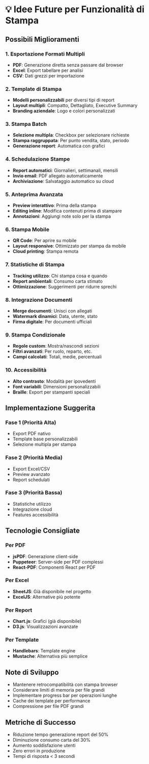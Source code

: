 # 💡 Idee Future per Funzionalità di Stampa

## Possibili Miglioramenti

### 1. Esportazione Formati Multipli
- **PDF**: Generazione diretta senza passare dal browser
- **Excel**: Export tabellare per analisi
- **CSV**: Dati grezzi per importazione

### 2. Template di Stampa
- **Modelli personalizzabili** per diversi tipi di report
- **Layout multipli**: Compatto, Dettagliato, Executive Summary
- **Branding aziendale**: Logo e colori personalizzati

### 3. Stampa Batch
- **Selezione multipla**: Checkbox per selezionare richieste
- **Stampa raggruppata**: Per punto vendita, stato, periodo
- **Generazione report**: Automatica con grafici

### 4. Schedulazione Stampe
- **Report automatici**: Giornalieri, settimanali, mensili
- **Invio email**: PDF allegato automaticamente
- **Archiviazione**: Salvataggio automatico su cloud

### 5. Anteprima Avanzata
- **Preview interattivo**: Prima della stampa
- **Editing inline**: Modifica contenuti prima di stampare
- **Annotazioni**: Aggiungi note solo per la stampa

### 6. Stampa Mobile
- **QR Code**: Per aprire su mobile
- **Layout responsive**: Ottimizzato per stampa da mobile
- **Cloud printing**: Stampa remota

### 7. Statistiche di Stampa
- **Tracking utilizzo**: Chi stampa cosa e quando
- **Report ambientali**: Consumo carta stimato
- **Ottimizzazione**: Suggerimenti per ridurre sprechi

### 8. Integrazione Documenti
- **Merge documenti**: Unisci con allegati
- **Watermark dinamici**: Data, utente, stato
- **Firma digitale**: Per documenti ufficiali

### 9. Stampa Condizionale
- **Regole custom**: Mostra/nascondi sezioni
- **Filtri avanzati**: Per ruolo, reparto, etc.
- **Campi calcolati**: Totali, medie, percentuali

### 10. Accessibilità
- **Alto contrasto**: Modalità per ipovedenti
- **Font variabili**: Dimensioni personalizzabili
- **Braille**: Export per stampanti speciali

## Implementazione Suggerita

### Fase 1 (Priorità Alta)
- Export PDF nativo
- Template base personalizzabili
- Selezione multipla per stampa

### Fase 2 (Priorità Media)
- Export Excel/CSV
- Preview avanzato
- Report schedulati

### Fase 3 (Priorità Bassa)
- Statistiche utilizzo
- Integrazione cloud
- Features accessibilità

## Tecnologie Consigliate

### Per PDF
- **jsPDF**: Generazione client-side
- **Puppeteer**: Server-side per PDF complessi
- **React-PDF**: Componenti React per PDF

### Per Excel
- **SheetJS**: Già disponibile nel progetto
- **ExcelJS**: Alternative più potente

### Per Report
- **Chart.js**: Grafici (già disponibile)
- **D3.js**: Visualizzazioni avanzate

### Per Template
- **Handlebars**: Template engine
- **Mustache**: Alternativa più semplice

## Note di Sviluppo

- Mantenere retrocompatibilità con stampa browser
- Considerare limiti di memoria per file grandi
- Implementare progress bar per operazioni lunghe
- Cache dei template per performance
- Compressione per file PDF grandi

## Metriche di Successo

- Riduzione tempo generazione report del 50%
- Diminuzione consumo carta del 30%
- Aumento soddisfazione utenti
- Zero errori in produzione
- Tempi di risposta < 3 secondi
